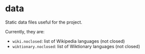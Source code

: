# data

Static data files useful for the project.

Currently, they are:

* ``wiki.noclosed``: list of Wikipedia languages (not closed)
* ``wiktionary.noclosed``: list of Wiktionary languages (not closed)

